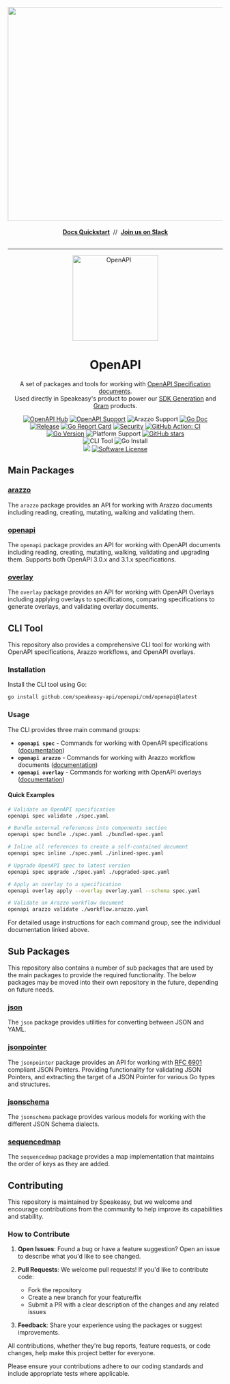 <div align="center">
 <a href="https://www.speakeasy.com/" target="_blank">
  <img width="1500" height="500" alt="Speakeasy" src="https://github.com/user-attachments/assets/0e56055b-02a3-4476-9130-4be299e5a39c" />
 </a>
 <br />
 <br />
  <div>
   <a href="https://speakeasy.com/docs/create-client-sdks/" target="_blank"><b>Docs Quickstart</b></a>&nbsp;&nbsp;//&nbsp;&nbsp;<a href="https://go.speakeasy.com/slack" target="_blank"><b>Join us on Slack</b></a>
  </div>
 <br />

</div>

<hr />

<p align="center">
  <p align="center">
    <img  width="200px" alt="OpenAPI" src="https://github.com/user-attachments/assets/555a0899-5719-42ee-b4b1-ece8d1d812ea">
  </p>
  <h1 align="center"><b>OpenAPI</b></h1>
  <p align="center">A set of packages and tools for working with <a href="https://www.speakeasy.com/openapi">OpenAPI Specification documents</a>. <br /> Used directly in Speakeasy's product to power our <a href="https://www.speakeasy.com/product/sdk-generation">SDK Generation</a> and <a href="https://www.speakeasy.com/product/gram">Gram</a> products.

</p>
  <p align="center">
    <!-- Badges -->
    <!-- OpenAPI Hub Badge -->
    <a href="https://www.speakeasy.com/openapi"><img alt="OpenAPI Hub" src="https://www.speakeasy.com/assets/badges/openapi-hub.svg" /></a>
    <!-- OpenAPI Support Badge -->
    <a href="https://www.speakeasy.com/openapi"><img alt="OpenAPI Support" src="https://img.shields.io/badge/OpenAPI-3.0%20%7C%203.1-85EA2D.svg?style=for-the-badge&logo=openapiinitiative"></a>
    <!-- Arazzo Support Badge -->
    <img alt="Arazzo Support" src="https://img.shields.io/badge/Arazzo-1.0-purple.svg?style=for-the-badge">
    <a href="https://pkg.go.dev/github.com/speakeasy-api/openapi?tab=doc"><img alt="Go Doc" src="https://img.shields.io/badge/godoc-reference-blue.svg?style=for-the-badge"></a>
    <!-- Line Break --><br/>
    <!-- Release Version Badge -->
    <a href="https://github.com/speakeasy-api/openapi/releases/latest"><img alt="Release" src="https://img.shields.io/github/release/speakeasy-api/openapi.svg?style=for-the-badge"></a>
    <!-- Go Report Card Badge -->
    <a href="https://goreportcard.com/report/github.com/speakeasy-api/openapi"><img alt="Go Report Card" src="https://goreportcard.com/badge/github.com/speakeasy-api/openapi?style=for-the-badge"></a>
    <!-- Security Badge -->
    <a href="https://github.com/speakeasy-api/openapi/actions/workflows/ci.yaml"><img alt="Security" src="https://img.shields.io/badge/security-scanned-green.svg?style=for-the-badge&logo=security"></a>
    <!-- CI Badge -->
    <a href="https://github.com/speakeasy-api/openapi/actions/workflows/ci.yaml"><img alt="GitHub Action: CI" src="https://img.shields.io/github/actions/workflow/status/speakeasy-api/openapi/ci.yaml?style=for-the-badge"></a>
    <!-- Line Break --><br/>
    <!-- Go Version Badge -->
    <a href="https://golang.org/"><img alt="Go Version" src="https://img.shields.io/badge/go-1.24.3+-00ADD8.svg?style=for-the-badge&logo=go"></a>
    <!-- Platform Support Badge -->
    <img alt="Platform Support" src="https://img.shields.io/badge/platform-linux%20%7C%20macos%20%7C%20windows-lightgrey.svg?style=for-the-badge">
    <!-- Stars Badge -->
    <a href="https://github.com/speakeasy-api/openapi/stargazers"><img alt="GitHub stars" src="https://img.shields.io/github/stars/speakeasy-api/openapi.svg?style=for-the-badge&logo=github"></a>
    <!-- Line Break --><br/>
    <!-- CLI Tool Badge -->
    <img alt="CLI Tool" src="https://img.shields.io/badge/CLI-Available-brightgreen.svg?style=for-the-badge&logo=terminal">
    <!-- Go Install Badge -->
    <img alt="Go Install" src="https://img.shields.io/badge/go%20install-ready-00ADD8.svg?style=for-the-badge&logo=go">
    <!-- Line Break --><br/>
    <!-- Built By Speakeasy Badge -->
    <a href="https://speakeasy.com/"><img src="https://www.speakeasy.com/assets/badges/built-by-speakeasy.svg" /></a>
    <!-- License Badge -->
    <a href="/LICENSE"><img alt="Software License" src="https://img.shields.io/badge/license-MIT-blue.svg?style=for-the-badge"></a>
  </p>
</p>

## Main Packages

### [arazzo](./arazzo)

The `arazzo` package provides an API for working with Arazzo documents including reading, creating, mutating, walking and validating them.

### [openapi](./openapi)

The `openapi` package provides an API for working with OpenAPI documents including reading, creating, mutating, walking, validating and upgrading them. Supports both OpenAPI 3.0.x and 3.1.x specifications.

### [overlay](./overlay)

The `overlay` package provides an API for working with OpenAPI Overlays including applying overlays to specifications, comparing specifications to generate overlays, and validating overlay documents.

## CLI Tool

This repository also provides a comprehensive CLI tool for working with OpenAPI specifications, Arazzo workflows, and OpenAPI overlays.

### Installation

Install the CLI tool using Go:

```bash
go install github.com/speakeasy-api/openapi/cmd/openapi@latest
```

### Usage

The CLI provides three main command groups:

- **`openapi spec`** - Commands for working with OpenAPI specifications ([documentation](./openapi/cmd/README.md))
- **`openapi arazzo`** - Commands for working with Arazzo workflow documents ([documentation](./arazzo/cmd/README.md))
- **`openapi overlay`** - Commands for working with OpenAPI overlays ([documentation](./overlay/cmd/README.md))

#### Quick Examples

```bash
# Validate an OpenAPI specification
openapi spec validate ./spec.yaml

# Bundle external references into components section
openapi spec bundle ./spec.yaml ./bundled-spec.yaml

# Inline all references to create a self-contained document
openapi spec inline ./spec.yaml ./inlined-spec.yaml

# Upgrade OpenAPI spec to latest version
openapi spec upgrade ./spec.yaml ./upgraded-spec.yaml

# Apply an overlay to a specification
openapi overlay apply --overlay overlay.yaml --schema spec.yaml

# Validate an Arazzo workflow document
openapi arazzo validate ./workflow.arazzo.yaml
```

For detailed usage instructions for each command group, see the individual documentation linked above.

## Sub Packages

This repository also contains a number of sub packages that are used by the main packages to provide the required functionality. The below packages may be moved into their own repository in the future, depending on future needs.

### [json](./json)

The `json` package provides utilities for converting between JSON and YAML.

### [jsonpointer](./jsonpointer)

The `jsonpointer` package provides an API for working with [RFC 6901](https://datatracker.ietf.org/doc/html/rfc6901) compliant JSON Pointers. Providing functionality for validating JSON Pointers, and extracting the target of a JSON Pointer for various Go types and structures.

### [jsonschema](./jsonschema)

The `jsonschema` package provides various models for working with the different JSON Schema dialects.

### [sequencedmap](./sequencedmap)

The `sequencedmap` package provides a map implementation that maintains the order of keys as they are added.

## Contributing

This repository is maintained by Speakeasy, but we welcome and encourage contributions from the community to help improve its capabilities and stability.

### How to Contribute

1. **Open Issues**: Found a bug or have a feature suggestion? Open an issue to describe what you'd like to see changed.

2. **Pull Requests**: We welcome pull requests! If you'd like to contribute code:
   - Fork the repository
   - Create a new branch for your feature/fix
   - Submit a PR with a clear description of the changes and any related issues

3. **Feedback**: Share your experience using the packages or suggest improvements.

All contributions, whether they're bug reports, feature requests, or code changes, help make this project better for everyone.

Please ensure your contributions adhere to our coding standards and include appropriate tests where applicable.
